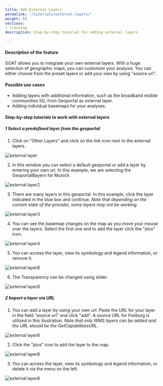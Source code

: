 ```yaml
---
title: Add External Layers
permalink: "/tutorials/external-layers/"
weight: 60
sections:
- training
description: Step-by-step tutorial for adding external layers

---
```

#### Description of the feature

GOAT allows you to integrate your own external layers. With a huge selection of geographic maps, you can customize your analysis. You can either choose from the preset layers or add your own by using "source url".

#### Possible use cases

* Adding layers with additional information, such as the broadband mobile communities 5G, from Geoportal as external layer.
* Adding individual basemaps for your analyses.


#### Step-by-step tutorials to work with external layers

##### 1 Select a predefined layer from the geoportal


1. Click on "Other Layers" and click on the link icon next to the external layers.

<img src="/images/tutorials/External-layers/external-layer1-add-en.webp" alt="external layer" style="max-height:400px;"/>

2. In this window you can select a default geoportal or add a layer by entering your own url. In this example, we are selecting the GeoportalBayern for Munich.

<img src="/images/tutorials/External-layers/external-layer2-geoportalchoose-en.webp" alt="external layer2" style="max-height:400px;"/>

3. There are many layers in this geoportal. In this example, click the layer indicated in the blue box and continue. _Note that depending on the current state of the provider, some layers may not be working._

<img src="/images/tutorials/External-layers/external-layer3-select-en.webp" alt="external layer3" style="max-height:400px;"/>

4. You can see the basemap changes on the map as you move your mouse over the layers. Select the first one and to add the layer click the "plus" icon.

<img src="/images/tutorials/External-layers/external-layer4geoportalimport-en.webp" alt="external layer4" style="max-height:400px;"/>

5. You can access the layer, view its symbology and legend information, or remove it. 

<img src="/images/tutorials/External-layers/external-layer8-addedfromgeoportal-en.webp" alt="external layer8" style="max-height:400px;"/>  

6. The Transparency can be changed using slider.
  
<img src="/images/tutorials/External-layers/external-layer9-changetransp-en.webp" alt="external layer8" style="max-height:400px;"/>


##### 2 Import a layer via URL

1. You can add a layer by using your own url. Paste the URL for your layer in the field "source url" and click "add". A source URL for Freiburg is utilized in this illustration. _Note that only WMS layers can be added and the URL should be the GetCapabilitiesURL._

<img src="/images/tutorials/External-layers/external-layer5-url-en.webp" alt="external layer8" style="max-height:400px;"/>

2. Click the "plus" icon to add the layer to the map.

<img src="/images/tutorials/External-layers/external-layer6-importfromurl-en.webp" alt="external layer8" style="max-height:400px;"/>

3. You can access the layer, view its symbology and legend information, or delete it via the menu on the left. 

<img src="/images/tutorials/External-layers/external-layer7-addedfromurl-en.webp" alt="external layer8" style="max-height:400px;"/>







